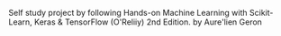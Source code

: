 Self study project by following Hands-on Machine Learning with Scikit-Learn, Keras & TensorFlow (O'Reliiy) 2nd Edition. by Aure'lien Geron
